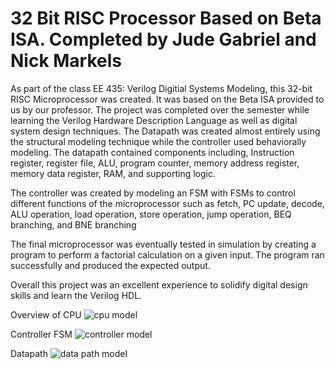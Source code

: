 # 32 Bit RISC Processor Based on Beta ISA. Completed by Jude Gabriel and Nick Markels
As part of the class EE 435: Verilog Digitial Systems Modeling, this 32-bit RISC Microprocessor was created. It was based on the Beta ISA provided to us by our professor. The project was completed over the semester while learning the Verilog Hardware Description Language as well as digital system design techniques. The Datapath was created almost entirely using the structural modeling technique while the controller used behaviorally modeling. The datapath contained components including, Instruction register, register file, ALU, program counter, memory address register, memory data register, RAM, and supporting logic.

The controller was created by modeling an FSM with FSMs to control different functions of the microprocessor such as fetch, PC update, decode, ALU operation, load operation, store operation, jump operation, BEQ branching, and BNE branching

The final microprocessor was eventually tested in simulation by creating a program to perform a factorial calculation on a given input. The program ran successfully and produced the expected output.

Overall this project was an excellent experience to solidify digital design skills and learn the Verilog HDL.

Overview of CPU
![cpu model](https://user-images.githubusercontent.com/94936857/231936245-0817e197-766f-435c-8952-371e84ac1e4f.svg)

Controller FSM
![controller model](https://user-images.githubusercontent.com/94936857/231936264-cf21dc4d-3f33-403e-a837-ffafc1c1d0cb.svg)

Datapath
![data path model](https://user-images.githubusercontent.com/94936857/231936271-b38411f1-74ba-4832-9a94-0d530a396eed.svg)
